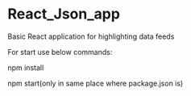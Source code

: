 # React_Json_app
Basic React application for highlighting data feeds


For start use below commands:

npm install 

npm start(only in same place where package.json is)



